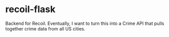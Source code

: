 recoil-flask
============

Backend for Recoil. Eventually, I want to turn this into a Crime API that pulls together crime data from all US cities.
